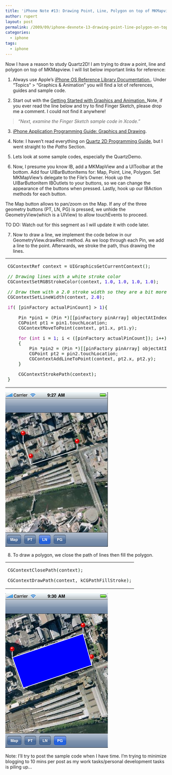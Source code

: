 ```yaml
---
title: 'iPhone Note #13: Drawing Point, Line, Polygon on top of MKMapview'
author: rupert
layout: post
permalink: /2009/09/iphone-devnote-13-drawing-point-line-polygon-on-top-of-mkmapview/
categories:
  - iphone
tags:
  - iphone
---
```

Now I have a reason to study Quartz2D! I am trying to draw a point, line and polygon on top of MKMapview. I will list below important links for reference:

1. Always use Apple&#8217;s [iPhone OS Reference Library Documentation.][1]. Under &#8220;Topics&#8221; > &#8220;Graphics &#038; Animation&#8221; you will find a lot of references, guides and sample code.

2. Start out with the [Getting Started with Graphics and Animation. ]() Note, if you ever read the line below and try to find Finger Sketch, please drop me a comment. I could not find it anywhere!

> <cite>&#8220;Next, examine the Finger Sketch sample code in Xcode.&#8221;</cite>

3. [iPhone Application Programming Guide: Graphics and Drawing][2].

4. Note: I haven&#8217;t read everything on [Quartz 2D Programming Guide][3], but I went straight to the *Paths* Section.

5. Lets look at some sample codes, especially the QuartzDemo.

6. Now, I presume you know IB, add a MKMapView and a UIToolbar at the bottom. Add four UIBarButtonItems for: Map, Point, Line, Polygon. Set MKMapView&#8217;s delegate to the File&#8217;s Owner. Hook up the UIBarButtonItem IBOutlets to your buttons, so we can change the appearance of the buttons when pressed. Lastly, hook up our IBAction methods for each button.

The Map button allows to pan/zoom on the Map. If any of the three geometry buttons (PT, LN, PG) is pressed, we unhide the GeometryView(which is a UIView) to allow touchEvents to proceed.

TO DO: Watch out for this segment as I will update it with code later.

7. Now to draw a line, we implement the code below in our GeometryView.drawRect method. As we loop through each Pin, we add a line to the point. Afterwards, we stroke the path, thus drawing the lines.

<div class="wp_syntax">
  <table>
    <tr>
      <td class="code">
        <pre class="objc" style="font-family:monospace;">CGContextRef context <span style="color: #002200;">=</span> UIGraphicsGetCurrentContext<span style="color: #002200;">&#40;</span><span style="color: #002200;">&#41;</span>;
&nbsp;
<span style="color: #11740a; font-style: italic;">// Drawing lines with a white stroke color</span>
CGContextSetRGBStrokeColor<span style="color: #002200;">&#40;</span>context, <span style="color: #2400d9;">1.0</span>, <span style="color: #2400d9;">1.0</span>, <span style="color: #2400d9;">1.0</span>, <span style="color: #2400d9;">1.0</span><span style="color: #002200;">&#41;</span>;
&nbsp;
<span style="color: #11740a; font-style: italic;">// Draw them with a 2.0 stroke width so they are a bit more visible.</span>
CGContextSetLineWidth<span style="color: #002200;">&#40;</span>context, <span style="color: #2400d9;">2.0</span><span style="color: #002200;">&#41;</span>;
&nbsp;
<span style="color: #a61390;">if</span><span style="color: #002200;">&#40;</span> <span style="color: #002200;">&#91;</span>pinFactory actualPinCount<span style="color: #002200;">&#93;</span> &gt; <span style="color: #2400d9;">1</span><span style="color: #002200;">&#41;</span><span style="color: #002200;">&#123;</span>
&nbsp;
	Pin <span style="color: #002200;">*</span>pin1 <span style="color: #002200;">=</span> <span style="color: #002200;">&#40;</span>Pin <span style="color: #002200;">*</span><span style="color: #002200;">&#41;</span><span style="color: #002200;">&#91;</span><span style="color: #002200;">&#91;</span>pinFactory pinArray<span style="color: #002200;">&#93;</span> objectAtIndex<span style="color: #002200;">:</span><span style="color: #2400d9;"></span><span style="color: #002200;">&#93;</span>;
	CGPoint pt1 <span style="color: #002200;">=</span> pin1.touchLocation;
	CGContextMoveToPoint<span style="color: #002200;">&#40;</span>context, pt1.x, pt1.y<span style="color: #002200;">&#41;</span>;
&nbsp;
	<span style="color: #a61390;">for</span> <span style="color: #002200;">&#40;</span><span style="color: #a61390;">int</span> i <span style="color: #002200;">=</span> <span style="color: #2400d9;">1</span>; i &lt; <span style="color: #002200;">&#40;</span><span style="color: #002200;">&#91;</span>pinFactory actualPinCount<span style="color: #002200;">&#93;</span><span style="color: #002200;">&#41;</span>; i<span style="color: #002200;">++</span><span style="color: #002200;">&#41;</span>
	<span style="color: #002200;">&#123;</span>
		Pin <span style="color: #002200;">*</span>pin2 <span style="color: #002200;">=</span> <span style="color: #002200;">&#40;</span>Pin <span style="color: #002200;">*</span><span style="color: #002200;">&#41;</span><span style="color: #002200;">&#91;</span><span style="color: #002200;">&#91;</span>pinFactory pinArray<span style="color: #002200;">&#93;</span> objectAtIndex<span style="color: #002200;">:</span>i<span style="color: #002200;">&#93;</span>;
		CGPoint pt2 <span style="color: #002200;">=</span> pin2.touchLocation;
		CGContextAddLineToPoint<span style="color: #002200;">&#40;</span>context, pt2.x, pt2.y<span style="color: #002200;">&#41;</span>;
	<span style="color: #002200;">&#125;</span>
&nbsp;
	CGContextStrokePath<span style="color: #002200;">&#40;</span>context<span style="color: #002200;">&#41;</span>;
<span style="color: #002200;">&#125;</span></pre>
      </td>
    </tr>
  </table>
</div>

<img src="/images/2009/09/line.png" alt="line.png" border="0" width="320" height="481" />

8. To draw a polygon, we close the path of lines then fill the polygon.

<div class="wp_syntax">
  <table>
    <tr>
      <td class="code">
        <pre class="objc" style="font-family:monospace;">CGContextClosePath<span style="color: #002200;">&#40;</span>context<span style="color: #002200;">&#41;</span>;
&nbsp;
CGContextDrawPath<span style="color: #002200;">&#40;</span>context, kCGPathFillStroke<span style="color: #002200;">&#41;</span>;</pre>
      </td>
    </tr>
  </table>
</div>

<img src="/images/2009/09/poly.png" alt="poly.png" border="0" width="320" height="481" />

Note: I&#8217;ll try to post the sample code when I have time. I&#8217;m trying to minimize blogging to 10 mins per post as my work tasks/personal development tasks is piling up&#8230;

 [1]: http://developer.apple.com/iphone/library/navigation/index.html
 [2]: http://developer.apple.com/iphone/library/documentation/iPhone/Conceptual/iPhoneOSProgrammingGuide/GraphicsandDrawing/GraphicsandDrawing.html#//apple_ref/doc/uid/TP40007072-CH10-SW1
 [3]: http://developer.apple.com/iphone/library/documentation/GraphicsImaging/Conceptual/drawingwithquartz2d/Introduction/Introduction.html